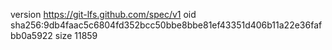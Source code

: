 version https://git-lfs.github.com/spec/v1
oid sha256:9db4faac5c6804fd352bcc50bbe8bbe81ef43351d406b11a22e36fafbb0a5922
size 11859

